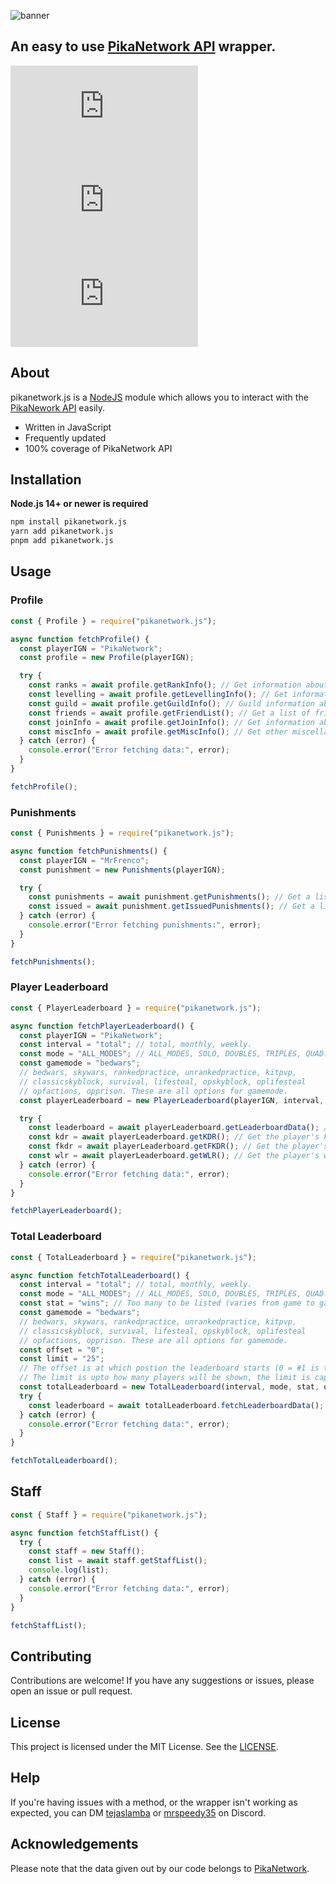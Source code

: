 ![banner](https://i.ibb.co/3dChy9y/cooltext441822979190041.png)

## **An easy to use [PikaNetwork API](https://www.pika-network.net/threads/pikanetwork-api.290646/) wrapper.**

[![npm package][npm-img]][npm-url] [![Downloads][downloads-img]][downloads-url] [![Issues][issues-img]][issues-url]

## About

pikanetwork.js is a [NodeJS](https://nodejs.org) module which allows you to interact with the [PikaNework API](https://www.pika-network.net/threads/pikanetwork-api.290646/) easily.

- Written in JavaScript
- Frequently updated
- 100% coverage of PikaNetwork API

## Installation

**Node.js 14+ or newer is required**

```bash
npm install pikanetwork.js
yarn add pikanetwork.js
pnpm add pikanetwork.js
```

## Usage

### Profile

```js
const { Profile } = require("pikanetwork.js");

async function fetchProfile() {
  const playerIGN = "PikaNetwork";
  const profile = new Profile(playerIGN);

  try {
    const ranks = await profile.getRankInfo(); // Get information about the player's ranks.
    const levelling = await profile.getLevellingInfo(); // Get information about the player's network level and rank.
    const guild = await profile.getGuildInfo(); // Guild information about the player's guild.
    const friends = await profile.getFriendList(); // Get a list of friends the player has.
    const joinInfo = await profile.getJoinInfo(); // Get information about the player's estimated first join and last join.
    const miscInfo = await profile.getMiscInfo(); // Get other miscellaneous information.
  } catch (error) {
    console.error("Error fetching data:", error);
  }
}

fetchProfile();
```

### Punishments

```js
const { Punishments } = require("pikanetwork.js");

async function fetchPunishments() {
  const playerIGN = "MrFrenco";
  const punishment = new Punishments(playerIGN);

  try {
    const punishments = await punishment.getPunishments(); // Get a list of all of the player's punishments.
    const issued = await punishment.getIssuedPunishments(); // Get a list of punishments issued by this player.
  } catch (error) {
    console.error("Error fetching punishments:", error);
  }
}

fetchPunishments();
```

### Player Leaderboard

```js
const { PlayerLeaderboard } = require("pikanetwork.js");

async function fetchPlayerLeaderboard() {
  const playerIGN = "PikaNetwork";
  const interval = "total"; // total, monthly, weekly.
  const mode = "ALL_MODES"; // ALL_MODES, SOLO, DOUBLES, TRIPLES, QUAD.
  const gamemode = "bedwars";
  // bedwars, skywars, rankedpractice, unrankedpractice, kitpvp,
  // classicskyblock, survival, lifesteal, opskyblock, oplifesteal
  // opfactions, opprison. These are all options for gamemode.
  const playerLeaderboard = new PlayerLeaderboard(playerIGN, interval, mode, gamemode);

  try {
    const leaderboard = await playerLeaderboard.getLeaderboardData(); // Get the player's leaderboard based on set parameters.
    const kdr = await playerLeaderboard.getKDR(); // Get the player's kill/death ratio.
    const fkdr = await playerLeaderboard.getFKDR(); // Get the player's final kill/final death ratio.
    const wlr = await playerLeaderboard.getWLR(); // Get the player's win/loss ratio.
  } catch (error) {
    console.error("Error fetching data:", error);
  }
}

fetchPlayerLeaderboard();
```

### Total Leaderboard

```js
const { TotalLeaderboard } = require("pikanetwork.js");

async function fetchTotalLeaderboard() {
  const interval = "total"; // total, monthly, weekly.
  const mode = "ALL_MODES"; // ALL_MODES, SOLO, DOUBLES, TRIPLES, QUAD.
  const stat = "wins"; // Too many to be listed (varies from game to game).
  const gamemode = "bedwars";
  // bedwars, skywars, rankedpractice, unrankedpractice, kitpvp,
  // classicskyblock, survival, lifesteal, opskyblock, oplifesteal
  // opfactions, opprison. These are all options for gamemode.
  const offset = "0";
  const limit = "25";
  // The offset is at which postion the leaderboard starts (0 = #1 is the first).
  // The limit is upto how many players will be shown, the limit is capped at 25.
  const totalLeaderboard = new TotalLeaderboard(interval, mode, stat, offset, limit, gamemode);
  try {
    const leaderboard = await totalLeaderboard.fetchLeaderboardData(); // Get the total leaderboard based on set parameters.
  } catch (error) {
    console.error("Error fetching data:", error);
  }
}

fetchTotalLeaderboard();
```

## Staff

```js
const { Staff } = require("pikanetwork.js");

async function fetchStaffList() {
  try {
    const staff = new Staff();
    const list = await staff.getStaffList();
    console.log(list);
  } catch (error) {
    console.error("Error fetching data:", error);
  }
}

fetchStaffList();
```

## Contributing

Contributions are welcome! If you have any suggestions or issues, please open an issue or pull request.

## License

This project is licensed under the MIT License. See the [LICENSE](https://github.com/TejasLamba2006/pikanetwork.js/blob/main/LICENSE).

## Help

If you're having issues with a method, or the wrapper isn't working as expected, you can DM [tejaslamba](https://discord.com/users/1076942240791928875) or [mrspeedy35](https://discord.com/users/994878326319624272) on Discord.

[downloads-img]: https://img.shields.io/npm/dt/pikanetwork.js
[downloads-url]: https://www.npmtrends.com/pikanetwork.js
[npm-img]: https://img.shields.io/npm/v/pikanetwork.js
[npm-url]: https://www.npmjs.com/package/pikanetwork.js
[issues-img]: https://img.shields.io/github/issues/TejasLamba2006/pikanetwork.js
[issues-url]: https://github.com/TejasLamba2006/pikanetwork.js/issues

## Acknowledgements

Please note that the data given out by our code belongs to [PikaNetwork](https://pika-network.net/).
